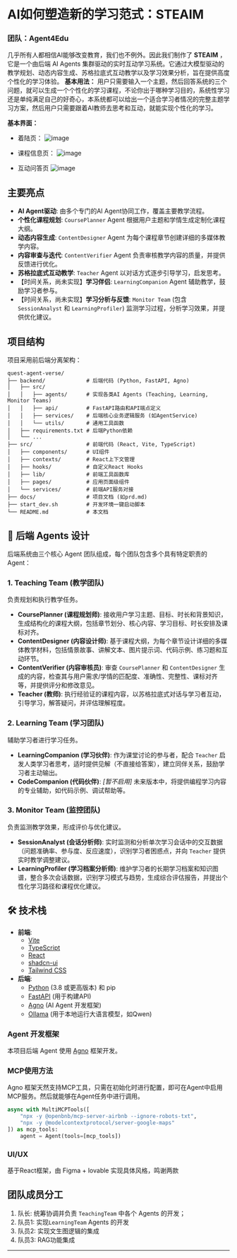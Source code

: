 # AI如何塑造新的学习范式：STEAIM

### 团队：Agent4Edu 

几乎所有人都相信AI能够改变教育，我们也不例外。因此我们制作了 **STEAIM** ，它是一个由后端 AI Agents 集群驱动的实时互动学习系统。它通过大模型驱动的教学规划、动态内容生成、苏格拉底式互动教学以及学习效果分析，旨在提供高度个性化的学习体验。
**基本用法：** 用户只需要输入一个主题，然后回答系统的三个问题，就可以生成一个个性化的学习课程，不论你出于哪种学习目的，系统性学习还是单纯满足自己的好奇心，本系统都可以给出一个适合学习者情况的完整主题学习方案，然后用户只需要跟着AI教师去思考和互动，就能实现个性化的学习。

**基本界面：** 
- 着陆页：
![image](https://github.com/user-attachments/assets/d0870d9b-1c12-4737-8848-d1ada2796281)

- 课程信息页：
![image](https://github.com/user-attachments/assets/62ad564a-e9a7-4b0e-98e6-3ab2853ea3b8)

- 互动问答页
![image](https://github.com/user-attachments/assets/707ea590-f0bb-49b7-a104-a3bed42214d1)


## 主要亮点

-   **AI Agent驱动**: 由多个专门的AI Agent协同工作，覆盖主要教学流程。
-   **个性化课程规划**: `CoursePlanner` Agent 根据用户主题和学情生成定制化课程大纲。
-   **动态内容生成**: `ContentDesigner` Agent 为每个课程章节创建详细的多媒体教学内容。
-   **内容审查与迭代**: `ContentVerifier` Agent 负责审核教学内容的质量，并提供反馈进行优化。
-   **苏格拉底式互动教学**: `Teacher` Agent 以对话方式逐步引导学习，启发思考。
-   【时间关系，尚未实现】**学习伴侣**: `LearningCompanion` Agent 辅助教学，鼓励学习者参与。
-   【时间关系，尚未实现】**学习分析与反馈**: `Monitor Team` (包含 `SessionAnalyst` 和 `LearningProfiler`) 监测学习过程，分析学习效果，并提供优化建议。

## 项目结构

项目采用前后端分离架构：

```
quest-agent-verse/
├── backend/             # 后端代码 (Python, FastAPI, Agno)
│   ├── src/
│   │   ├── agents/      # 实现各类AI Agents (Teaching, Learning, Monitor Teams)
│   │   ├── api/         # FastAPI路由和API端点定义
│   │   ├── services/    # 后端核心业务逻辑服务 (如AgentService)
│   │   └── utils/       # 通用工具函数
│   ├── requirements.txt # 后端Python依赖
│   └── ...
├── src/                 # 前端代码 (React, Vite, TypeScript)
│   ├── components/      # UI组件
│   ├── contexts/        # React上下文管理
│   ├── hooks/           # 自定义React Hooks
│   ├── lib/             # 前端工具函数库
│   ├── pages/           # 应用页面级组件
│   └── services/        # 前端API服务对接
├── docs/                # 项目文档 (如prd.md)
├── start_dev.sh         # 开发环境一键启动脚本
└── README.md            # 本文档
```

## 🤖 后端 Agents 设计

后端系统由三个核心 Agent 团队组成，每个团队包含多个具有特定职责的 Agent：

### 1. Teaching Team (教学团队)
负责规划和执行教学任务。

-   **CoursePlanner (课程规划师)**: 接收用户学习主题、目标、时长和背景知识，生成结构化的课程大纲，包括章节划分、核心内容、学习目标、时长安排及课标对齐。
-   **ContentDesigner (内容设计师)**: 基于课程大纲，为每个章节设计详细的多媒体教学材料，包括情景故事、讲解文本、图片提示词、代码示例、练习题和互动环节。
-   **ContentVerifier (内容审核员)**: 审查 `CoursePlanner` 和 `ContentDesigner` 生成的内容，检查其与用户需求/学情的匹配度、准确性、完整性、课标对齐等，并提供评分和修改意见。
-   **Teacher (教师)**: 执行经验证的课程内容，以苏格拉底式对话与学习者互动，引导学习，解答疑问，并评估理解程度。

### 2. Learning Team (学习团队)
辅助学习者进行学习任务。

-   **LearningCompanion (学习伙伴)**: 作为课堂讨论的参与者，配合 `Teacher` 启发人类学习者思考，适时提供见解（不直接给答案），建立同伴关系，鼓励学习者主动输出。
-   **CodeCompanion (代码伙伴)**: *[暂不启用]* 未来版本中，将提供编程学习内容的专业辅助，如代码示例、调试帮助等。

### 3. Monitor Team (监控团队)
负责监测教学效果，形成评价与优化建议。

-   **SessionAnalyst (会话分析师)**: 实时监测和分析单次学习会话中的交互数据（问题准确率、参与度、反应速度），识别学习者困惑点，并向 `Teacher` 提供实时教学调整建议。
-   **LearningProfiler (学习档案分析师)**: 维护学习者的长期学习档案和知识图谱，整合多次会话数据，识别学习模式与趋势，生成综合评估报告，并提出个性化学习路径和课程优化建议。

## 🛠️ 技术栈

-   **前端**:
    -   [Vite](https://vitejs.dev/)
    -   [TypeScript](https://www.typescriptlang.org/)
    -   [React](https://reactjs.org/)
    -   [shadcn-ui](https://ui.shadcn.com/)
    -   [Tailwind CSS](https://tailwindcss.com/)
-   **后端**:
    -   [Python](https://www.python.org/downloads/) (3.8 或更高版本) 和 pip
    -   [FastAPI](https://fastapi.tiangolo.com/) (用于构建API)
    -   [Agno](https://deepwiki.com/agno-agi/agno) (AI Agent 开发框架)
    -   [Ollama](https://ollama.ai/) (用于本地运行大语言模型，如Qwen)


### Agent 开发框架
本项目后端 Agent 使用 [Agno](https://deepwiki.com/agno-agi/agno) 框架开发。

### MCP使用方法
Agno 框架天然支持MCP工具，只需在初始化时进行配置，即可在Agent中启用MCP服务。然后就能够在Agent任务中进行调用。

```python
async with MultiMCPTools([  
    "npx -y @openbnb/mcp-server-airbnb --ignore-robots-txt",  
    "npx -y @modelcontextprotocol/server-google-maps"  
]) as mcp_tools:  
    agent = Agent(tools=[mcp_tools])
```
### UI/UX
基于React框架，由 Figma + lovable 实现具体风格，鸣谢两款

## 团队成员分工
1. 队长: 统筹协调并负责 `TeachingTeam` 中各个 Agents 的开发；
2. 队员1: 实现`LearningTeam` Agents 的开发
3. 队员2: 实现文生图逻辑的集成
4. 队员3: RAG功能集成

---
